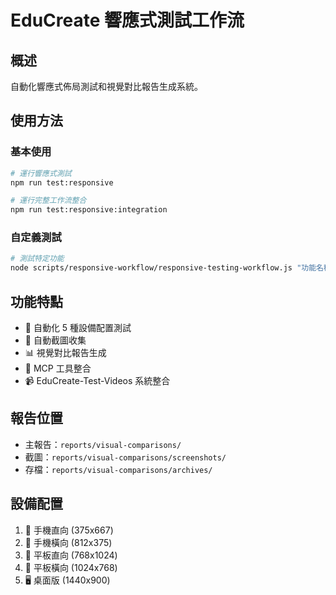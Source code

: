 # EduCreate 響應式測試工作流

## 概述
自動化響應式佈局測試和視覺對比報告生成系統。

## 使用方法

### 基本使用
```bash
# 運行響應式測試
npm run test:responsive

# 運行完整工作流整合
npm run test:responsive:integration
```

### 自定義測試
```bash
# 測試特定功能
node scripts/responsive-workflow/responsive-testing-workflow.js "功能名稱" "http://localhost:3000/path"
```

## 功能特點
- 🔄 自動化 5 種設備配置測試
- 📸 自動截圖收集
- 📊 視覺對比報告生成
- 🔧 MCP 工具整合
- 📹 EduCreate-Test-Videos 系統整合

## 報告位置
- 主報告：`reports/visual-comparisons/`
- 截圖：`reports/visual-comparisons/screenshots/`
- 存檔：`reports/visual-comparisons/archives/`

## 設備配置
1. 📱 手機直向 (375x667)
2. 📱 手機橫向 (812x375)
3. 📱 平板直向 (768x1024)
4. 📱 平板橫向 (1024x768)
5. 🖥️ 桌面版 (1440x900)
